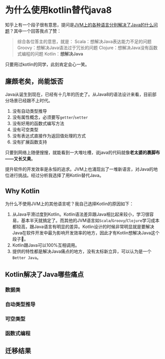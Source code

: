 # 为什么使用kotlin替代java8

知乎上有一个段子很有意思，提问是[JVM上的各种语言分别解决了Java的什么问题](https://www.zhihu.com/question/48633827/answer/254037101)？其中一个回答我点了赞：

> 综合各位答主的意思，就是：
> Scala：想解决Java表达能力不足的问题
> Groovy：想解决Java语法过于冗长的问题
> Clojure：想解决Java没有函数式编程的问题
> Kotlin：**想解决Java**

只要用过kotlin的同学，此刻肯定会心一笑。

## 廉颇老矣，尚能饭否

Java从诞生到现在，已经有十几年的历史了。从Java8的语法设计来看，目前部分场景已经跟不上时代。

1. 没有自动类型推导
2. 没有属性概念，必须要写`getter`/`setter`
3. 没有好用的函数式编写方法
4. 没有可空类型
5. 没有表达式直接作为返回值处理的方式
6. 没有扩展函数支持

只要到网络上随便搜搜，就能看到一大堆吐槽，说java的代码就像**老太婆的裹脚布——又长又臭**。

提升软件的开发效率是永恒的追求。JVM上也涌现出了一堆新语言，对Java的地位进行挑战。经过分析我选择了用Kotlin替代Java。

## Why Kotlin

为什么不使用JVM上的其他语言呢？我自己选择Kotlin的原因如下：

1. 从Java平滑过度到Kotlin。Kotlin语法差异跟Java相比起来较小，学习很容易，基本半天就搞定了。而其他的JVM语言如`Scala`/`Groovy`/`Clojure`学习成本都较高，跟Java语言有明显的差异。Kotlin设计的时候非常明显就是要解决Java在软件开发中最为影响开发效率的地方，因此才有Kotlin想解决Java这个段子🐶。
2. Kotlin跟Java可以100%互相调用。
3. 提供的特性都是解决Java痛点的地方，没有太标新立异，可以认为是一个`Better Java`。


## Kotlin解决了Java哪些痛点

### 数据类

### 自动类型推导

### 可空类型

### 函数式编程

## 迁移结果

